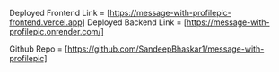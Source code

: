 Deployed Frontend Link = [https://message-with-profilepic-frontend.vercel.app]
Deployed Backend Link = [https://message-with-profilepic.onrender.com/]

Github Repo = [https://github.com/SandeepBhaskar1/message-with-profilepic]